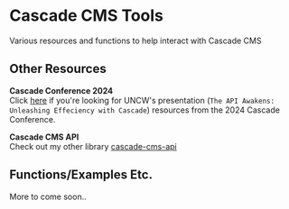 # Cascade CMS Tools
Various resources and functions to help interact with Cascade CMS

## Other Resources

**Cascade Conference 2024**  
Click [here](https://github.com/kuklaph/cascade-cms-tools/tree/main/cascade-conference-2024) if you're looking for UNCW's presentation (`The API Awakens: Unleashing Effeciency with Cascade`) resources from the 2024 Cascade Conference.

**Cascade CMS API**  
Check out my other library [cascade-cms-api](https://github.com/kuklaph/cascade-cms-api)  

## Functions/Examples Etc.

More to come soon..
